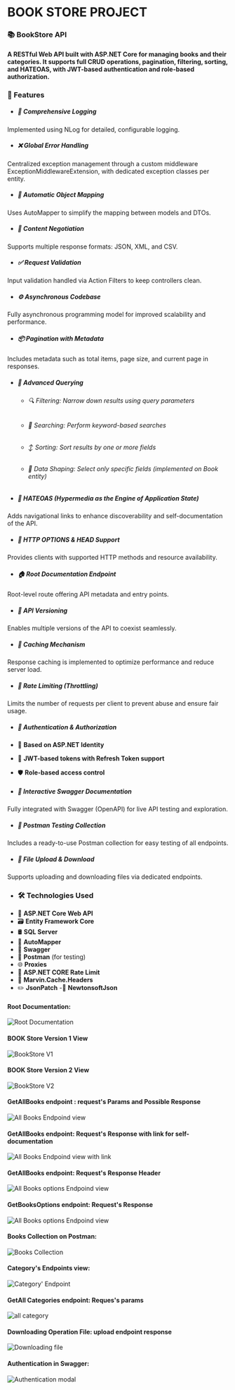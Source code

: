 #                              BOOK STORE PROJECT

###                                    📚 BookStore API
#### A RESTful Web API built with ASP.NET Core for managing books and their categories. It supports full CRUD operations, pagination, filtering, sorting, and HATEOAS, with JWT-based authentication and role-based authorization.


### 🚀 Features

- ##### 📝 Comprehensive Logging
Implemented using NLog for detailed, configurable logging.

- ##### ❌ Global Error Handling
Centralized exception management through a custom middleware ExceptionMiddlewareExtension, with dedicated exception classes per entity.

- ##### 🔄 Automatic Object Mapping
Uses AutoMapper to simplify the mapping between models and DTOs.

- ##### 🔀 Content Negotiation
Supports multiple response formats: JSON, XML, and CSV.

- ##### ✅ Request Validation
Input validation handled via Action Filters to keep controllers clean.

- ##### ⚙️ Asynchronous Codebase
Fully asynchronous programming model for improved scalability and performance.

- ##### 📦 Pagination with Metadata
Includes metadata such as total items, page size, and current page in responses.

- ##### 🎯 Advanced Querying
  - ###### 🔍 Filtering: Narrow down results using query parameters

  - ###### 🧠 Searching: Perform keyword-based searches

  - ###### ↕️ Sorting: Sort results by one or more fields

  - ###### 🧩 Data Shaping: Select only specific fields (implemented on Book entity)

- ##### 🔗 HATEOAS (Hypermedia as the Engine of Application State)
Adds navigational links to enhance discoverability and self-documentation of the API.

- ##### 🧭 HTTP OPTIONS & HEAD Support
Provides clients with supported HTTP methods and resource availability.

- ##### 🏠 Root Documentation Endpoint
Root-level route offering API metadata and entry points.

- ##### 🧬 API Versioning
Enables multiple versions of the API to coexist seamlessly.

- ##### 🧠 Caching Mechanism
Response caching is implemented to optimize performance and reduce server load.

- ##### 🚦 Rate Limiting (Throttling)
Limits the number of requests per client to prevent abuse and ensure fair usage.

- ##### 🔐 Authentication & Authorization
- 👤 **Based on ASP.NET Identity**

- 🧾 **JWT-based tokens with Refresh Token support**

- 🛡️ **Role-based access control**

- ##### 📘 Interactive Swagger Documentation
Fully integrated with Swagger (OpenAPI) for live API testing and exploration.

- ##### 🧪 Postman Testing Collection
Includes a ready-to-use Postman collection for easy testing of all endpoints.

- ##### 📁 File Upload & Download
Supports uploading and downloading files via dedicated endpoints.


- ### 🛠️ Technologies Used
- 🧱 **ASP.NET Core Web API**
- 🗃️ **Entity Framework Core**
- 🛢️ **SQL Server**
- 🔄 **AutoMapper**
- 📘 **Swagger**
- 🧪 **Postman** (for testing)
- 🌐 **Proxies**
- 🚦 **ASP.NET CORE Rate Limit**
- 🧠 **Marvin.Cache.Headers**
- ✏️ **JsonPatch**
-🧾  **NewtonsoftJson**

#### Root Documentation:
![Root Documentation](src/rootDocumentation.PNG "Root API")

#### BOOK Store Version 1 View
![BookStore V1](src/src1.PNG "Version 1 Api")

#### BOOK Store Version 2 View
![BookStore V2](src/src3.PNG "Version 2 Api")

#### GetAllBooks endpoint : request's Params and Possible Response
![All Books Endpoind view](src/allBooks.PNG "Version 1 : all books")

#### GetAllBooks endpoint: Request's Response with link for self-documentation
![All Books Endpoind view with link](src/allbookwithlink.PNG "Version 1 : all books with links")

#### GetAllBooks endpoint: Request's Response Header
![All Books options Endpoind view](src/bookresponseHeaders.PNG "Version 1 : all books response header") 

#### GetBooksOptions endpoint: Request's Response
![All Books options Endpoind view](src/bookheaders.PNG "Version 1 : all books")

#### Books Collection on Postman:
![Books Collection](src/postBookCollection.PNG "Version 1 ")

#### Category's Endpoints view:
![Category' Endpoint](src/src2.PNG "Version 1 and Version2")

#### GetAll Categories endpoint: Reques's params
![all category](src/allcategory.PNG "Version 1 and Version 2")

#### Downloading Operation File: upload endpoint response
![Downloading file](src/downloadfile.PNG "Version 1 and Version 2")

#### Authentication in Swagger:
![Authentication modal](src/authpanel.PNG)


